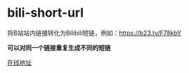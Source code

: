 # bili-short-url

将B站站内链接转化为Bilibili短链，例如：https://b23.tv/F78kbY

**可以对同一个链接重复生成不同的短链**

[在线地址](https://xiaojuzi.fun/bili-short-url/)
